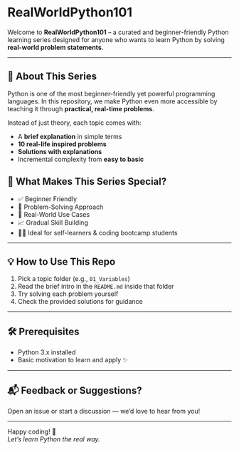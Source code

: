 #  RealWorldPython101

Welcome to **RealWorldPython101** – a curated and beginner-friendly Python learning series designed for anyone who wants to learn Python by solving **real-world problem statements**.

---

## 🚀 About This Series

Python is one of the most beginner-friendly yet powerful programming languages. In this repository, we make Python even more accessible by teaching it through **practical, real-time problems**.

Instead of just theory, each topic comes with:
- A **brief explanation** in simple terms
- **10 real-life inspired problems**
- **Solutions with explanations**
- Incremental complexity from **easy to basic**

## 🧩 What Makes This Series Special?

- ✅ Beginner Friendly
- 🧠 Problem-Solving Approach
- 💼 Real-World Use Cases
- 📈 Gradual Skill Building
- 👨‍💻 Ideal for self-learners & coding bootcamp students

---

## 💡 How to Use This Repo

1. Pick a topic folder (e.g., `01_Variables`)
2. Read the brief intro in the `README.md` inside that folder
3. Try solving each problem yourself
4. Check the provided solutions for guidance

---

## 🛠️ Prerequisites

- Python 3.x installed
- Basic motivation to learn and apply ✨

---

## 📬 Feedback or Suggestions?

Open an issue or start a discussion — we’d love to hear from you!

---

Happy coding! 🚀  
*Let’s learn Python the real way.*
